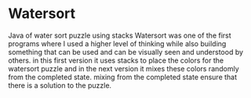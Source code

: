 # Watersort
Java of water sort puzzle using stacks
Watersort was one of the first programs where I used a higher level of thinking while also building something that can be used and can be visually seen and understood by others.
in this first version it uses stacks to place the colors for the watersort puzzle and in the next version it mixes these colors randomly from the completed state.
mixing from the completed state ensure that there is a solution to the puzzle.
